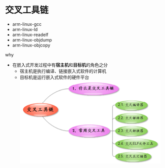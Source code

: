 # 交叉工具链
- arm-linux-gcc
- arm-linux-ld
- arm-linux-readelf
- arm-linux-objdump
- arm-linux-objcopy

why
- 在嵌入式开发过程中有**宿主机**和**目标机**的角色之分
	- 宿主机是执行编译、链接嵌入式软件的计算机
	- 目标机是运行嵌入式软件的硬件平台  
![](../photo/Pasted%20image%2020230421103427.png)